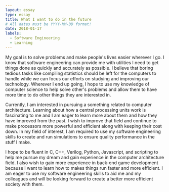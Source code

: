 ```yaml
---
layout: essay
type: essay
title: What I want to do in the future
# All dates must be YYYY-MM-DD format!
date: 2018-01-17
labels:
  - Software Engineering
  - Learning
---
```


My goal is to solve problems and make people's lives easier wherever I go. I know that software engineering can provide me with utilities I need to get things done as quickly and accurately as possible. I believe that boring tedious tasks like compiling statistics should be left for the computers to handle while we can focus our efforts on studying and improving our technology. Wherever I end up going, I hope to use my knowledge of computer science to help solve other's problems and allow them to have more time to do other things they are interested in. 

Currently, I am interested in pursuing a something related to computer architecture. Learning about how a central processing units work is fascinating to me and I am eager to learn more about them and how they have improved from the past. I wish to improve that field and continue to make processors more powerful and efficient along with keeping their cost down. In my field of interest, I am required to use my software engineering skills to create and run simulations to ensure quality performance in the stuff I make. 

I hope to be fluent in C, C++, Verilog, Python, Javascript, and scripting to help me pursue my dream and gain experience in the computer architecture field. I also wish to gain more experience in back-end game development because I want to learn how to makes things run faster and more efficient. I am eager to use my software engineering skills to aid me and my colleagues and will be looking forward to create a better more efficient society with them. 
